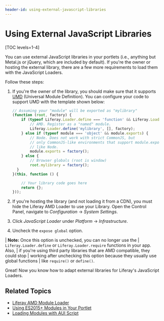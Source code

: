 ```yaml
---
header-id: using-external-javascript-libraries
---
```


# Using External JavaScript Libraries

[TOC levels=1-4]

You can use external JavaScript libraries in your portlets (i.e., anything but 
Metal.js or jQuery, which are included by default). If you're the owner or 
hosting the external library, there are a few more requirements to load them 
with the JavaScript Loaders. 

Follow these steps:

1.  If you're the owner of the library, you should make sure that it supports 
    [UMD](https://github.com/umdjs/umd) (Universal Module Definition). You can 
    configure your code to support UMD with the template shown below:

    ```javascript
    // Assuming your "module" will be exported as "mylibrary"
    (function (root, factory) {
        if (typeof Liferay.Loader.define === 'function' && Liferay.Loader.define.amd) {
            // AMD. Register as a "named" module.
            Liferay.Loader.define('mylibrary', [], factory);
        } else if (typeof module === 'object' && module.exports) {
            // Node. Does not work with strict CommonJS, but
            // only CommonJS-like environments that support module.exports,
            // like Node.
            module.exports = factory();
        } else {
            // Browser globals (root is window)
            root.mylibrary = factory();
      }
    }(this, function () {

        // Your library code goes here
        return {};
    }));
    ```

2.  If you're hosting the library (and not loading it from a CDN), you must hide 
    the Liferay AMD Loader to use your Library. Open the Control Panel, navigate 
    to *Configuration* &rarr; *System Settings*. 

3.  Click *JavaScript Loader* under *Platform* &rarr; *Infrastructure*. 

4.  Uncheck the `expose global` option. 

| **Note:**  Once this option is unchecked, you can no longer use the 
| `Liferay.Loader.define` or `Liferay.Loader.require` functions in your app. Also, 
| if you're using third party libraries that are AMD compatible, they could stop 
| working after unchecking this option because they usually use global functions 
| like `require()` or `define()`. 

Great! Now you know how to adapt external libraries for Liferay's JavaScript 
Loaders. 

## Related Topics

- [Liferay AMD Module Loader](/docs/7-2/frameworks/-/knowledge_base/f/loading-amd-modules-in-liferay)
- [Using ES2015+ Modules in Your Portlet](/docs/7-2/frameworks/-/knowledge_base/f/using-esplus-modules-in-your-portlet)
- [Loading Modules with AUI Script](/docs/7-2/frameworks/-/knowledge_base/f/loading-modules-with-aui-script)
